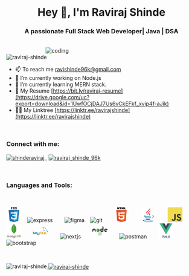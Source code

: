 <h1 align="center">Hey 👋, I'm Raviraj Shinde</h1>
<h3 align="center">A passionate Full Stack Web Developer| Java | DSA</h3>
</br>


<img align="right" alt="coding" width="400" src="https://lh3.googleusercontent.com/drive-viewer/AEYmBYTli3T2JzMFGDH2BRcAyw_p9fPed8znr1lTSFyIsfPICeAWbrKhmn0xWLBrKoMa8SF28MdovZSpM_jqP3T6DncfeOZmag=s2560" type=".gif">


<p align="left"> <img src="https://komarev.com/ghpvc/?username=raviraj-shinde&label=Profile%20views&color=0e75b6&style=flat" alt="raviraj-shinde" /> </p>

- 📫 To reach me ravishinde96k@gmail.com
- 🔭 I’m currently working on Node.js
- 🌱 I’m currently learning MERN stack.
- 📄 My Resume [https://bit.ly/raviraj-resume](https://drive.google.com/uc?export=download&id=1UwfOCjDAJ7Us6vCkEFkf_xvip4f-aJik)
- 👨‍💻 My Linktree [https://linktr.ee/ravirajshinde](https://linktr.ee/ravirajshinde)
</br>
<h3 align="left">Connect with me:</h3>
<p align="left">
<a href="https://linkedin.com/in/shinderaviraj" target="blank"><img align="center" src="https://img.shields.io/badge/linkedin-%231E77B5.svg?&style=for-the-badge&logo=linkedin&logoColor=white" alt="shinderaviraj" height="30"  />&ensp;</a>
<a href="https://instagram.com/raviraj_shinde_96k" target="blank"><img align="center" src="https://img.shields.io/badge/instagram-%23000000.svg?&style=for-the-badge&logo=instagram&logoColor=white" alt="raviraj_shinde_96k" height="30" /></a>
</p>
</br>
<h3 align="left">Languages and Tools:</h3></br>
<p align="left"> 
  <a style="text-decoration:none" href="https://getbootstrap.com" target="_blank" rel="noreferrer" style="text-decoration:none"> <img  src="https://raw.githubusercontent.com/devicons/devicon/master/icons/css3/css3-original-wordmark.svg" alt="css3" width="40" height="40"/> &ensp;</a> 
  <a style="text-decoration:none" href="https://expressjs.com" target="_blank" rel="noreferrer"> <img style="margin-right: 1rem;" src="https://miro.medium.com/v2/resize:fit:1400/1*i2fRBk3GsYLeUk_Rh7AzHw.png" alt="express" width="40" height="40"/>  &ensp;</a> 
  <a style="text-decoration:none" href="https://www.figma.com/" target="_blank" rel="noreferrer"> <img  src="https://www.vectorlogo.zone/logos/figma/figma-icon.svg" alt="figma" width="40" height="40"/> &ensp; </a> 
  <a style="text-decoration:none" href="https://git-scm.com/" target="_blank" rel="noreferrer"> <img style="margin-right: 1rem;" src="https://www.vectorlogo.zone/logos/git-scm/git-scm-icon.svg" alt="git" width="40" height="40"/> &ensp; </a> 
  <a style="text-decoration:none" href="https://www.w3.org/html/" target="_blank" rel="noreferrer"> <img style="margin-right: 1rem;" src="https://raw.githubusercontent.com/devicons/devicon/master/icons/html5/html5-original-wordmark.svg" alt="html5" width="40" height="40"/> &ensp; </a> 
  <a style="text-decoration:none" href="https://www.java.com" target="_blank" rel="noreferrer"> <img style="margin-right: 1rem;" style="margin-right: 1rem;" src="https://raw.githubusercontent.com/devicons/devicon/master/icons/java/java-original.svg" alt="java" width="40" height="40"/> &ensp; </a> 
  <a style="text-decoration:none" href="https://developer.mozilla.org/en-US/docs/Web/JavaScript" target="_blank" rel="noreferrer"> <img style="margin-right: 1rem;" src="https://raw.githubusercontent.com/devicons/devicon/master/icons/javascript/javascript-original.svg" alt="javascript" width="40" height="40"/>  &ensp;</a> 
  <a style="text-decoration:none" "href="https://www.mongodb.com/" target="_blank" rel="noreferrer"> <img style="margin-right: 1rem;" src="https://raw.githubusercontent.com/devicons/devicon/master/icons/mongodb/mongodb-original-wordmark.svg" alt="mongodb" width="40" height="40"/>  &ensp;</a> 
  <a style="text-decoration:none" href="https://www.mysql.com/" target="_blank" rel="noreferrer"> <img style="margin-right: 1rem;" src="https://raw.githubusercontent.com/devicons/devicon/master/icons/mysql/mysql-original-wordmark.svg" alt="mysql" width="40" height="40"/>  &ensp;</a> 
  <a style="text-decoration:none" href="https://nextjs.org/" target="_blank" rel="noreferrer"> <img style="margin-right: 1rem;" src="https://cdn.sanity.io/images/3do82whm/next/4b1f008289a88f4438a1c983fb32cf1a636d9d0e-1000x667.png?w=720&h=480&fit=clip&auto=format" alt="nextjs" width="40" height="40"/> &ensp; </a> 
  <a style="text-decoration:none" href="https://nodejs.org" target="_blank" rel="noreferrer"> <img style="margin-right: 1rem;" src="https://raw.githubusercontent.com/devicons/devicon/master/icons/nodejs/nodejs-original-wordmark.svg" alt="nodejs" width="40" height="40"/> &ensp; </a> 
  <a style="text-decoration:none" href="https://postman.com" target="_blank" rel="noreferrer"> <img style="margin-right: 1rem;" src="https://www.vectorlogo.zone/logos/getpostman/getpostman-icon.svg" alt="postman" width="40" height="40"/>  &ensp;</a> 
  <a style="text-decoration:none" href="https://vuejs.org/" target="_blank" rel="noreferrer"> <img style="margin-right: 1rem;" src="https://raw.githubusercontent.com/devicons/devicon/master/icons/vuejs/vuejs-original-wordmark.svg" alt="vuejs" width="40" height="40"/> &ensp;</a> 
<img src="https://getbootstrap.com/docs/5.3/assets/brand/bootstrap-logo-shadow.png" alt="bootstrap" width="40" height="40"/> </a> <a href="https://www.cprogramming.com/" target="_blank" rel="noreferrer"> </p>
</hr>
</p>
</br>

<p>
  <img align="left"  src="https://github-readme-stats.vercel.app/api/top-langs?username=raviraj-shinde&show_icons=true&locale=en&layout=compact" alt="raviraj-shinde" />
</p>

<p>
  &nbsp;<img align="center" src="https://github-readme-stats.vercel.app/api?username=raviraj-shinde&show_icons=true&locale=en" alt="raviraj-shinde" />
</p>
</br>
